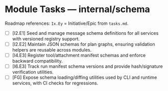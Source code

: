 # Module Tasks — internal/schema

Roadmap references: `Ix.Ey` = Initiative/Epic from `tasks.md`.

- [ ] [I2.E1] Seed and manage message schema definitions for all services with versioned registry support.
- [ ] [I2.E2] Maintain JSON schemas for plan graphs, ensuring validation helpers are reusable across modules.
- [ ] [I4.E3] Register tool/attachment manifest schemas and enforce backward compatibility.
- [ ] [I6.E3] Track run manifest schema versions and provide hash/signature verification utilities.
- [ ] [FG] Expose schema loading/diffing utilities used by CLI and runtime services, with CI checks for regressions.
